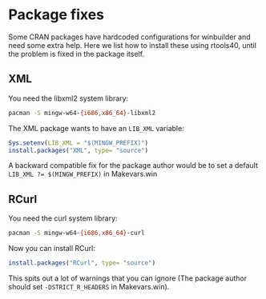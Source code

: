 # Package fixes

Some CRAN packages have hardcoded configurations for winbuilder and need some extra help. Here we list how to install these using rtools40, until the problem is fixed in the package itself.

## XML

You need the libxml2 system library:

```sh
pacman -S mingw-w64-{i686,x86_64}-libxml2
```

The XML package wants to have an `LIB_XML` variable:

```r
Sys.setenv(LIB_XML = "$(MINGW_PREFIX)")
install.packages("XML", type= "source")
```

A backward compatible fix for the package author would be to set a default `LIB_XML ?= $(MINGW_PREFIX)` in Makevars.win


## RCurl

You need the curl system library:

```sh
pacman -S mingw-w64-{i686,x86_64}-curl
```

Now you can install RCurl:

```r
install.packages("RCurl", type= "source")
```

This spits out a lot of warnings that you can ignore (The package author should set `-DSTRICT_R_HEADERS` in Makevars.win).


